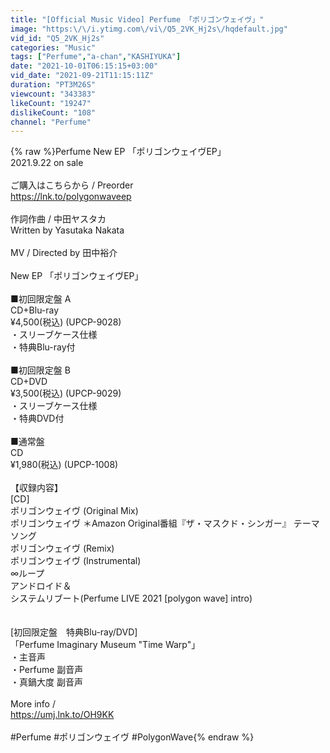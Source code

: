 ```yaml
---
title: "[Official Music Video] Perfume 「ポリゴンウェイヴ」"
image: "https:\/\/i.ytimg.com\/vi\/Q5_2VK_Hj2s\/hqdefault.jpg"
vid_id: "Q5_2VK_Hj2s"
categories: "Music"
tags: ["Perfume","a-chan","KASHIYUKA"]
date: "2021-10-01T06:15:15+03:00"
vid_date: "2021-09-21T11:15:11Z"
duration: "PT3M26S"
viewcount: "343383"
likeCount: "19247"
dislikeCount: "108"
channel: "Perfume"
---
```

{% raw %}Perfume New EP 「ポリゴンウェイヴEP」<br />2021.9.22 on sale<br /><br />ご購入はこちらから / Preorder<br /><a rel="nofollow" target="blank" href="https://lnk.to/polygonwaveep">https://lnk.to/polygonwaveep</a><br /><br />作詞作曲 / 中田ヤスタカ<br />Written by Yasutaka Nakata<br /><br />MV / Directed by 田中裕介<br /><br />New EP 「ポリゴンウェイヴEP」<br /><br />■初回限定盤 A<br />CD+Blu-ray<br />¥4,500(税込) (UPCP-9028)<br />・スリーブケース仕様<br />・特典Blu-ray付<br /><br />■初回限定盤 B<br />CD+DVD<br />¥3,500(税込) (UPCP-9029)<br />・スリーブケース仕様<br />・特典DVD付<br /><br />■通常盤<br />CD<br />¥1,980(税込) (UPCP-1008)<br /><br />【収録内容】<br />[CD]<br />ポリゴンウェイヴ  (Original Mix)<br />ポリゴンウェイヴ  ＊Amazon Original番組『ザ・マスクド・シンガー』 テーマソング<br />ポリゴンウェイヴ (Remix)<br />ポリゴンウェイヴ (Instrumental)<br />∞ループ 　<br />アンドロイド＆<br />システムリブート(Perfume LIVE 2021 [polygon wave] intro)<br /><br /><br />[初回限定盤　特典Blu-ray/DVD]<br />「Perfume Imaginary Museum &quot;Time Warp&quot;」<br />・主音声<br />・Perfume 副音声<br />・真鍋大度 副音声<br /><br />More info / <br /><a rel="nofollow" target="blank" href="https://umj.lnk.to/OH9KK">https://umj.lnk.to/OH9KK</a><br /><br />#Perfume #ポリゴンウェイヴ #PolygonWave{% endraw %}
